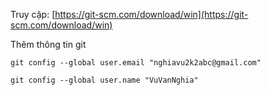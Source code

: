 Truy cập: [https://git-scm.com/download/win](https://git-scm.com/download/win)


 

Thêm thông tin git

```
git config --global user.email "nghiavu2k2abc@gmail.com"

git config --global user.name "VuVanNghia"
```
